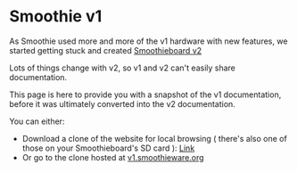 
# Smoothie v1

As Smoothie used more and more of the v1 hardware with new features, we started getting stuck and created [Smoothieboard v2](https://www.kickstarter.com/projects/arthurwolf/smoothieboard-v2)

Lots of things change with v2, so v1 and v2 can't easily share documentation. 

This page is here to provide you with a snapshot of the v1 documentation, before it was ultimately converted into the v2 documentation.

You can either: 
- Download a clone of the website for local browsing ( there's also one of those on your Smoothieboard's SD card ): [Link](v1.smoothieware.org)
- Or go to the clone hosted at [v1.smoothieware.org](v1.smoothieware.org)
